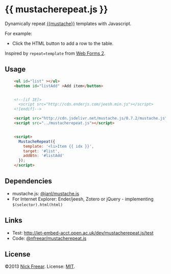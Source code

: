 # {{ mustacherepeat.js }}

Dynamically repeat [{{mustache}}][] templates with Javascript.

For example:

 * Click the HTML button to add a row to the table.

Inspired by `repeat=template` from [Web Forms 2][wf2].


## Usage

```html
    <ul id="list" ></ul>
    <button id="listAdd" >Add item</button>


    <!--[if IE]>
      <script src="http://cdn.enderjs.com/jeesh.min.js"></script>
    <![endif]-->

    <script src="http://cdn.jsdelivr.net/mustache.js/0.7.2/mustache.js"></script>
    <script src="../mustacherepeat.js"></script>


    <script>
      MustacheRepeat({
        template: '<li>Item {{ idx }}',
        target: '#list',
        addBtn: '#listAdd'
      });
    </script>
```

## Dependencies

 * mustache.js: [@janl/mustache.js][]
 * For Internet Explorer: Ender/jeesh, Zotero or jQuery - implementing `$(selector).html(html)`

## Links

 * Test: <http://iet-embed-acct.open.ac.uk/dev/mustacherepeat.js/test>
 * Code: [@nfreear/mustacherepeat.js][]


## License

©2013 [Nick Freear][]. License: [MIT][].


[{{mustache}}]: https://github.com/janl/mustache.js
[@janl/mustache.js]: https://github.com/janl/mustache.js
[@nfreear/mustacherepeat.js]: https://github.com/nfreear/mustacherepeat.js
[test]: http://iet-embed-acct.open.ac.uk/dev/mustacherepeat.js/test/
[Nick Freear]:  http://twitter.com/nfreear
[MIT]:  http://nfreear.mit-license.org/
[wf2]: http://whatwg.org/specs/web-forms/current-work/#repeatingFormControls


